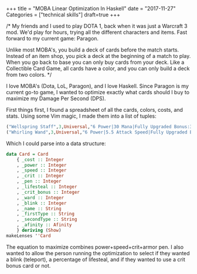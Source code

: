 +++
title = "MOBA Linear Optimization In Haskell"
date = "2017-11-27"
Categories = ["technical skills"]
draft=true
+++

/*
My friends and I used to play DOTA 1, back when it was just a Warcraft 3 mod.
We'd play for hours, trying all the different characters and items. Fast forward
to my current game: Paragon.

Unlike most MOBA's, you build a deck of cards before the match starts. Instead
of an item shop, you pick a deck at the beginning of a match to play. When you
go back to base you can only buy cards from your deck. Like a Collectible Card
Game, all cards have a color, and you can only build a deck from two colors.
*/

I love MOBA's (Dota, LoL, Paragon), and I love Haskell. Since Paragon is my
current go-to game, I wanted to optimize exactly what cards should I buy to
maximize my Damage Per Second (DPS).

First things first, I found a spreadsheet of all the cards, colors, costs, and
stats. Using some Vim magic, I made them into a list of tuples:

``` haskell
("Wellspring Staff",3,Universal,"6 Power|30 Mana|Fully Upgraded Bonus:30 Mana|0.3 Mana Regen"),
("Whirling Wand",3,Universal,"6 Power|5.5 Attack Speed|Fully Upgraded Bonus:11 Attack Speed"),
```

Which I could parse into a data structure: 

``` haskell
data Card = Card
    { _cost :: Integer
    , _power :: Integer
    , _speed :: Integer
    , _crit :: Integer
    , _pen :: Integer
    , _lifesteal :: Integer
    , _crit_bonus :: Integer
    , _ward :: Integer
    , _blink :: Integer
    , _name :: String
    , _firstType :: String
    , _secondType :: String
    , _afinity :: Afinity
    } deriving (Show)
makeLenses ''Card
```

The equation to maximize combines power+speed+crit+armor pen. I also wanted to
allow the person running the optimization to select if they wanted a blink
(teleport), a percentage of lifesteal, and if they wanted to use a crit bonus
card or not.

